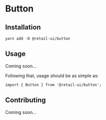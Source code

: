 # Button

## Installation

`yarn add -D @retail-ui/button`

## Usage

Coming soon...

Following that, usage should be as simple as:

```tsx
import { Button } from '@retail-ui/button';
```

## Contributing

Coming soon...
